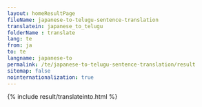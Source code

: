```yaml
---
layout: homeResultPage
fileName: japanese-to-telugu-sentence-translation
translatein: japanese_to_telugu
folderName : translate
lang: te
from: ja
to: te
langname: japanese-to
permalink: /te/japanese-to-telugu-sentence-translation/result
sitemap: false
nointernationalization: true
---
```

{% include result/translateinto.html %}

<script src="/js/result/translation.js" data-foldername="{{page.folderName}}" data-lang="{{page.lang}}"></script>
